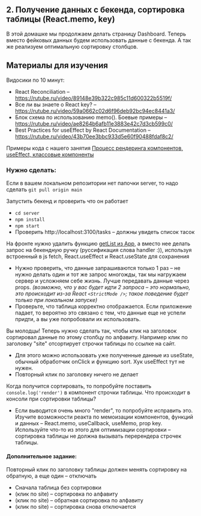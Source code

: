 ## 2. Получение данных с бекенда, сортировка таблицы (React.memo, key)

В этой домашке мы продолжаем делать страницу Dashboard. Теперь вместо фейковых данных будем использовать данные с бекенда. А так же реализуем оптимальную сортировку столбцов.

## Материалы для изучения

Видосики по 10 минут:

- React Reconciliation – https://rutube.ru/video/89148e39b322c985c11d600322b5519f/
- Все ли вы знаете о React key? – https://rutube.ru/video/59a0662c02d6f96deb92bc94ec8441a3/
- Блок схема по использованию memo(). Боевые примеры – https://rutube.ru/video/ae8264b6afb11e3883e42c7d3cb599c0/
- Best Practices for useEffect by React Documentation – https://rutube.ru/video/43b70ee3bbc933d5e60f90488fdaf8c2/

Примеры кода с нашего занятия [Процесс рендеринга компонентов, useEffect, классовые компоненты](./src/_examples/)


### Нужно сделать:

Если в вашем локальном репозитории нет папочки server, то надо сделать `git pull origin main`

Запустить бекенд и проверить что он работает
  - `cd server`
  - `npm install`
  - `npm start`
  - Проверить http://localhost:3100/tasks – должны увидеть список тасок

На фронте нужно удалить функцию [getList из App](./src/components/App/App.tsx), а вместо нее делать запрос на бекендную ручку (руссификация слова handler :)), используя встроенный в js fetch, React.useEffect и React.useState для сохранения
  - Нужно проверить, что данные запрашиваются только 1 раз – не нужно делать один и тот же запрос многожды, так мы нагружаем сервер и усложняем себе жизнь. Лучше передавать данные через props. *(возможно, что у вас будет идти 2 запроса – это нормально, это происходит из-за React `<StrictMode />`; такое поведение будет только при локальном запуске)*
  - Проверьте, что таблица корректно отображается. Если приложение падает, то вероятно это связано с тем, что данные еще не успели придти, а вы уже попробовали их использовать.

Вы молодцы! Теперь нужно сделать так, чтобы клик на заголовок сортировал данные по этому столбцу по алфавиту. Например клик по заголовку "site" отсортирует строчки таблицы по ссылке на сайт.
  - Для этого можно использовать уже полученные данные из useState, обычный обработчик onClick и функцию sort. Хук useEffect тут не нужен.
  - Повторный клик по заголовку ничего не делает

Когда получится сортировать, то попробуйте поставить `console.log('render')` в компонент строчки таблицы. Что происходит в консоли при сортировки таблицы? 
  - Если выводится очень много "render", то попробуйте исправить это. Изучите возможности реакта по мемоизации компонентов, функций и данных – React.memo, useCallback, useMemo, prop key. Используйте что-то из этого для оптимизации сортировки – сортировка таблицы не должна вызывать перерендера строчек таблицы.

#### Дополнительное задание:

Повторный клик по заголовку таблицы должен менять сортировку на обратную, а еще один – отключать

- Сначала таблица без сортировки
- (клик по site) – сортировка по алфавиту
- (клик по site) – обратная сортировка по алфавиту
- (клик по site) – сортировка снова отключается